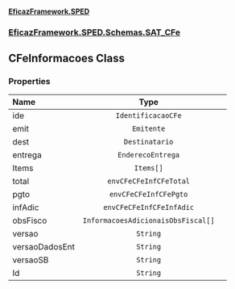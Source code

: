 #### [EficazFramework.SPED](EficazFrameworkSPED.md 'EficazFramework SPED')
### [EficazFramework.SPED.Schemas.SAT_CFe](EficazFramework.SPED.Schemas.SAT_CFe.md 'EficazFramework.SPED.Schemas.SAT_CFe')

## CFeInformacoes Class
### Properties

| Name | Type | |
| :--- | :---: | :--- |
| ide | `IdentificacaoCFe` |  |
| emit | `Emitente` |  |
| dest | `Destinatario` |  |
| entrega | `EnderecoEntrega` |  |
| Items | `Items[]` |  |
| total | `envCFeCFeInfCFeTotal` |  |
| pgto | `envCFeCFeInfCFePgto` |  |
| infAdic | `envCFeCFeInfCFeInfAdic` |  |
| obsFisco | `InformacoesAdicionaisObsFiscal[]` |  |
| versao | `String` |  |
| versaoDadosEnt | `String` |  |
| versaoSB | `String` |  |
| Id | `String` |  |
